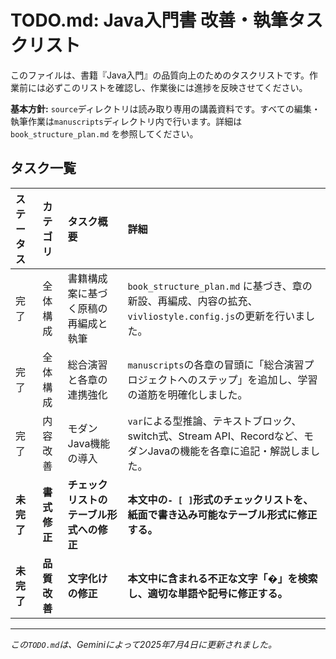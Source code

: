 # TODO.md: Java入門書 改善・執筆タスクリスト

このファイルは、書籍『Java入門』の品質向上のためのタスクリストです。作業前には必ずこのリストを確認し、作業後には進捗を反映させてください。

**基本方針:** `source`ディレクトリは読み取り専用の講義資料です。すべての編集・執筆作業は`manuscripts`ディレクトリ内で行います。詳細は `book_structure_plan.md` を参照してください。

## タスク一覧

| ステータス | カテゴリ | タスク概要 | 詳細 |
| :--- | :--- | :--- | :--- |
| 完了 | 全体構成 | 書籍構成案に基づく原稿の再編成と執筆 | `book_structure_plan.md` に基づき、章の新設、再編成、内容の拡充、`vivliostyle.config.js`の更新を行いました。 |
| 完了 | 全体構成 | 総合演習と各章の連携強化 | `manuscripts`の各章の冒頭に「総合演習プロジェクトへのステップ」を追加し、学習の道筋を明確化しました。 |
| 完了 | 内容改善 | モダンJava機能の導入 | `var`による型推論、テキストブロック、switch式、Stream API、Recordなど、モダンJavaの機能を各章に追記・解説しました。 |
| **未完了** | **書式修正** | **チェックリストのテーブル形式への修正** | **本文中の`- [ ]`形式のチェックリストを、紙面で書き込み可能なテーブル形式に修正する。** |
| **未完了** | **品質改善** | **文字化けの修正** | **本文中に含まれる不正な文字「�」を検索し、適切な単語や記号に修正する。** |

---
*この`TODO.md`は、Geminiによって2025年7月4日に更新されました。*
